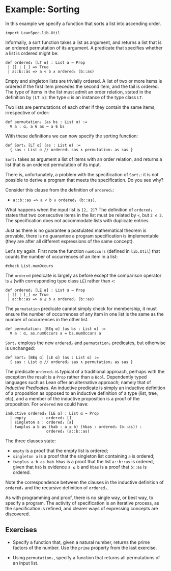 # Example: Sorting

In this example we specify a function that sorts a list into ascending order.

```lean
import LeanSpec.lib.Util
```

Informally, a sort function takes a list as argument, and returns a list that
is an ordered permutation of its argument. A predicate that specifies whether
a list is ordered might be:

```lean
def ordered₁ [LT α] : List α → Prop
 | [] | [_] => True
 | a::b::as => a < b ∧ ordered₁ (b::as)
```

Empty and singleton lists are trivially ordered. A list of two or more items is ordered
if the first item precedes the second item, and the tail is ordered. The type of items in
the list must admit an order relation, stated in the definition by `[LT α]`: the type `α`
is an instance of the type class `LT`.

Two lists are permutations of each other if they contain the same items, irrespective of order:

```lean
def permutation₁ (as bs : List α) :=
  ∀ a : α, a ∈ as ↔ a ∈ bs
```

With these definitions we can now specify the sorting function:

```lean
def Sort₁ [LT α] (as : List α) :=
  { sas : List α // ordered₁ sas ∧ permutation₁ as sas }
```

`Sort₁` takes as argument a list of items with an order relation,
and returns a list that is an ordered permutation of its input.

There is, unfortunately, a problem with the specification of `Sort₁`: it is not
possible to derive a program that meets the specification. Do you see why?

Consider this clause from the definition of `ordered₁`:
- `a::b::as => a < b ∧ ordered₁ (b::as)`.

What happens when the input list is `[2, 2]`? The definition of `ordered₁` states that two
consecutive items in the list must be related by `<`, but `2 ≮ 2`. The specification does
not accommodate lists with duplicate entries.

Just as there is no guarantee a postulated mathematical theorem is provable,
there is no guarantee a program specification is implementable (they are after
all different expressions of the same concept).

Let's try again. First note the function `numOccurs` (defined in `lib.Util`) that counts
the number of occurrences of an item in a list:

```lean
#check List.numOccurs
```

The `ordered` predicate is largely as before except the comparison operator
is `≤` (with corresponding type class `LE`) rather than `<`:

```lean
def ordered₂ [LE α] : List α → Prop
 | [] | [_] => True
 | a::b::as => a ≤ b ∧ ordered₂ (b::as)
```

The `permutation` predicate cannot simply check for membership, it must ensure
the number of occurrences of any item in one list is the same as the number of
occurrences in the other list.

```lean
def permutation₂ [BEq α] (as bs : List α) :=
  ∀ a : α, as.numOccurs a = bs.numOccurs a
```

`Sort₂` employs the new `ordered₂` and `permutation₂` predicates, but otherwise is
unchanged:

```lean
def Sort₂ [BEq α] [LE α] (as : List α) :=
  { sas : List α // ordered₂ sas ∧ permutation₂ as sas }
```

The predicate `ordered₂` is typical of a traditional approach, perhaps with the
exception the result is a `Prop` rather than a `Bool`. Dependently typed
languages such as Lean offer an alternative approach; namely that of _Inductive Predicates_.
An inductive predicate is simply an inductive definition of a proposition as opposed to
an inductive definition of a type (list, tree, etc), and a member of the
inductive proposition is a proof of the proposition. For `ordered` we could have:

```lean
inductive ordered₃ [LE α] : List α → Prop
  | empty       : ordered₃ []
  | singleton a : ordered₃ [a]
  | twoplus a b as (hab : a ≤ b) (hbas : ordered₃ (b::as)) :
                  ordered₃ (a::b::as)
```

The three clauses state:
- `empty` is a proof that the empty list is ordered;
- `singleton a` is a proof that the singleton list containing `a` is ordered;
- `twoplus a b as hab hbas` is a proof that the list `a::b::as` is ordered,
given that `hab` is evidence `a ≤ b` and `hbas` is a proof that `b::as` is ordered.

Note the correspondence between the clauses in the inductive definition of `ordered₃`
and the recursive definition of `ordered₂`.

As with programming and proof, there is no single way, or best way, to specify a
program. The activity of specification is an iterative process, as the specification
is refined, and clearer ways of expressing concepts are discovered.

## Exercises

- Specify a function that, given a natural number, returns the prime factors of the number.
Use the `prime` property from the last exercise.

- Using `permutation₂`, specify a function that returns all permutations of an input list.
